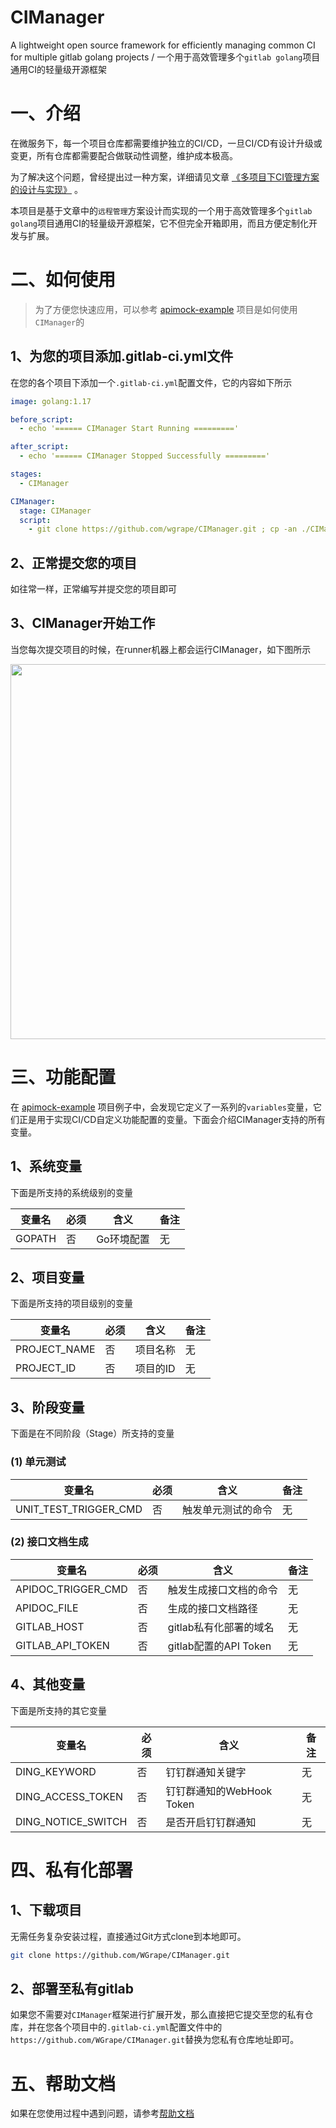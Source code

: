 # CIManager
A lightweight open source framework for efficiently managing common CI for multiple gitlab golang projects / 一个用于高效管理多个```gitlab golang```项目通用CI的轻量级开源框架

# 一、介绍
在微服务下，每一个项目仓库都需要维护独立的CI/CD，一旦CI/CD有设计升级或变更，所有仓库都需要配合做联动性调整，维护成本极高。

为了解决这个问题，曾经提出过一种方案，详细请见文章 [《多项目下CI管理方案的设计与实现》](https://github.com/WGrape/Blog/issues/249) 。

本项目是基于文章中的```远程管理```方案设计而实现的一个用于高效管理多个```gitlab golang```项目通用CI的轻量级开源框架，它不但完全开箱即用，而且方便定制化开发与扩展。

# 二、如何使用

> 为了方便您快速应用，可以参考 [apimock-example](https://jihulab.com/WGrape/apimock-example/-/jobs/4354428) 项目是如何使用```CIManager```的

## 1、为您的项目添加.gitlab-ci.yml文件
在您的各个项目下添加一个```.gitlab-ci.yml```配置文件，它的内容如下所示

```yaml
image: golang:1.17

before_script:
  - echo '====== CIManager Start Running ========='

after_script:
  - echo '====== CIManager Stopped Successfully ========='

stages:
  - CIManager

CIManager:
  stage: CIManager
  script:
    - git clone https://github.com/wgrape/CIManager.git ; cp -an ./CIManager/. ./ ; rm -rf ./CIManager ; bash start.sh
```

## 2、正常提交您的项目
如往常一样，正常编写并提交您的项目即可

## 3、CIManager开始工作
当您每次提交项目的时候，在runner机器上都会运行CIManager，如下图所示

<img src="https://user-images.githubusercontent.com/35942268/184865495-ca6b8491-6f23-4db6-80c8-9853f677dacb.png" height="600px">

# 三、功能配置
在 [apimock-example](https://jihulab.com/WGrape/apimock-example/-/blob/main/.gitlab-ci.yml) 项目例子中，会发现它定义了一系列的```variables```变量，它们正是用于实现CI/CD自定义功能配置的变量。下面会介绍CIManager支持的所有变量。

## 1、系统变量
下面是所支持的系统级别的变量

| 变量名 | 必须  | 含义    | 备注 |
| ---- |----|----|----|
| GOPATH | 否   | Go环境配置 | 无  |

## 2、项目变量
下面是所支持的项目级别的变量

| 变量名          | 必须  | 含义    | 备注  |
|--------------|-----|-------|-----|
| PROJECT_NAME | 否   | 项目名称  | 无   |
| PROJECT_ID   | 否   | 项目的ID | 无   |

## 3、阶段变量
下面是在不同阶段（Stage）所支持的变量

### (1) 单元测试

| 变量名          | 必须  | 含义        | 备注  |
|--------------|-----|-----------|-----|
| UNIT_TEST_TRIGGER_CMD | 否   | 触发单元测试的命令 | 无   |

### (2) 接口文档生成

| 变量名          | 必须  | 含义                 | 备注  |
|--------------|-----|--------------------|-----|
| APIDOC_TRIGGER_CMD | 否   | 触发生成接口文档的命令        | 无   |
| APIDOC_FILE   | 否   | 生成的接口文档路径          | 无   |
| GITLAB_HOST   | 否   | gitlab私有化部署的域名     | 无   |
| GITLAB_API_TOKEN   | 否   | gitlab配置的API Token | 无   |

## 4、其他变量
下面是所支持的其它变量

| 变量名          | 必须  | 含义                  | 备注  |
|--------------|-----|---------------------|-----|
| DING_KEYWORD | 否   | 钉钉群通知关键字            | 无   |
| DING_ACCESS_TOKEN   | 否   | 钉钉群通知的WebHook Token | 无   |
| DING_NOTICE_SWITCH | 否   | 是否开启钉钉群通知           | 无   |

# 四、私有化部署

## 1、下载项目

无需任务复杂安装过程，直接通过Git方式clone到本地即可。

```bash
git clone https://github.com/WGrape/CIManager.git
```

## 2、部署至私有gitlab
如果您不需要对```CIManager```框架进行扩展开发，那么直接把它提交至您的私有仓库，并在您各个项目中的```.gitlab-ci.yml```配置文件中的```https://github.com/WGrape/CIManager.git```替换为您私有仓库地址即可。

# 五、帮助文档
如果在您使用过程中遇到问题，请参考[帮助文档](./doc/help.md)
